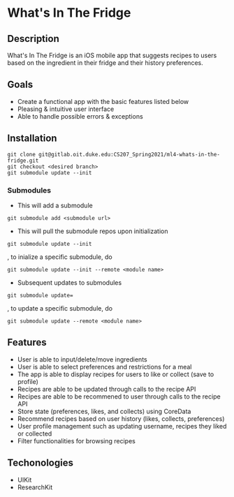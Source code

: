 # What's In The Fridge

## Description
What's In The Fridge is an iOS mobile app that suggests recipes to users based on the ingredient in their fridge and their history preferences.

## Goals
* Create a functional app with the basic features listed below
* Pleasing & intuitive user interface
* Able to handle possible errors & exceptions

## Installation
```git
git clone git@gitlab.oit.duke.edu:CS207_Spring2021/ml4-whats-in-the-fridge.git
git checkout <desired branch>
git submodule update --init
```
### Submodules
* This will add a submodule
```git
git submodule add <submodule url>
```

* This will pull the submodule repos upon initialization
```git
git submodule update --init
```
, to inialize a specific submodule, do
```git
git submodule update --init --remote <module name>
```

* Subsequent updates to submodules
```git
git submodule update=
```
, to update a specific submodule, do
```git
git submodule update --remote <module name>
```

## Features
* User is able to input/delete/move ingredients
* User is able to select preferences and restrictions for a meal
* The app is able to display recipes for users to like or collect (save to profile)
* Recipes are able to be updated through calls to the recipe API
* Recipes are able to be recommened to user through calls to the recipe API
* Store state (preferences, likes, and collects) using CoreData
* Recommend recipes based on user history (likes, collects, preferences)
* User profile management such as updating username, recipes they liked or collected
* Filter functionalities for browsing recipes

## Techonologies
* UIKit
* ResearchKit
